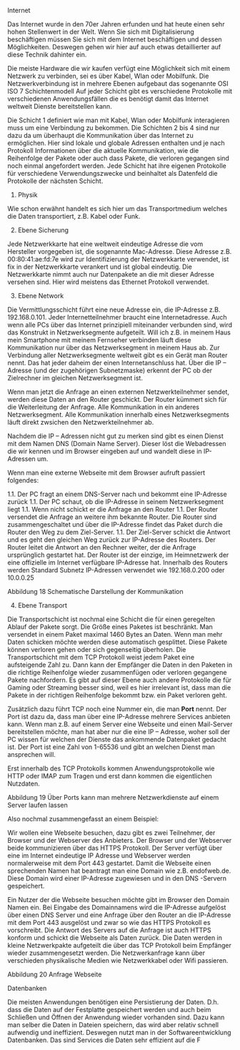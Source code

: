 Internet

Das Internet wurde in den 70er Jahren erfunden und hat heute einen sehr hohen Stellenwert in der Welt. Wenn Sie sich mit Digitalisierung beschäftigen müssen Sie sich mit dem Internet beschäftigen und dessen Möglichkeiten. Deswegen gehen wir hier auf auch etwas detaillierter auf diese Technik dahinter ein.

Die meiste Hardware die wir kaufen verfügt eine Möglichkeit sich mit einem Netzwerk zu verbinden, sei es über Kabel, Wlan oder Mobilfunk. Die Netzwerkverbindung ist in mehrere Ebenen aufgebaut das sogenannte OSI ISO 7 Schichtenmodell Auf jeder Schicht gibt es verschiedene Protokolle mit verschiedenen Anwendungsfällen die es benötigt damit das Internet weltweit Dienste bereitstellen kann.

Die Schicht 1 definiert wie man mit Kabel, Wlan oder Mobilfunk interagieren muss um eine Verbindung zu bekommen. Die Schichten 2 bis 4 sind nur dazu da um überhaupt die Kommunikation über das Internet zu ermöglichen. Hier sind lokale und globale Adressen enthalten und je nach Protokoll Informationen über die aktuelle Kommunikation, wie die Reihenfolge der Pakete oder auch dass Pakete, die verloren gegangen sind noch einmal angefordert werden. Jede Schicht hat ihre eigenen Protokolle für verschiedene Verwendungszwecke und beinhaltet als Datenfeld die Protokolle der nächsten Schicht.

1. Physik

Wie schon erwähnt handelt es sich hier um das Transportmedium welches die Daten transportiert, z.B. Kabel oder Funk.

2. Ebene Sicherung

Jede Netzwerkkarte hat eine weltweit eindeutige Adresse die vom Hersteller vorgegeben ist, die sogenannte Mac-Adresse. Diese Adresse z.B. 00:80:41:ae:fd:7e wird zur Identifizierung der Netzwerkkarte verwendet, ist fix in der Netzwerkkarte verankert und ist global eindeutig. Die Netzwerkkarte nimmt auch nur Datenpakete an die mit dieser Adresse versehen sind. Hier wird meistens das Ethernet Protokoll verwendet. 

3. Ebene Network

Die Vermittlungsschicht führt eine neue Adresse ein, die IP-Adresse z.B. 192.168.0.101. Jeder Internetteilnehmer braucht eine Internetadresse. Auch wenn alle PCs über das Internet prinzipiell miteinander verbunden sind, wird das Konstrukt in Netzwerksegmente aufgeteilt. Will ich z.B. in meinem Haus mein Smartphone mit meinem Fernseher verbinden läuft diese Kommunikation nur über das Netzwerksegment in meinem Haus ab. Zur Verbindung aller Netzwerksegmente weltweit gibt es ein Gerät man Router nennt. Das hat jeder daheim der einen Internetanschluss hat. Über die IP – Adresse (und der zugehörigen Subnetzmaske) erkennt der PC ob der Zielrechner im gleichen Netzwerksegment ist.

Wenn man jetzt die Anfrage an einen externen Netzwerkteilnehmer sendet, werden diese Daten an den Router geschickt. Der Router kümmert sich für die Weiterleitung der Anfrage. Alle Kommunikation in ein anderes Netzwerksegment. Alle Kommunikation innerhalb eines Netzwerksegments läuft direkt zwsichen den Netzwerkteilnehmer ab. 

Nachdem die IP – Adressen nicht gut zu merken sind gibt es einen Dienst mit dem Namen DNS (Domain Name Server). Dieser löst die Webadressen die wir kennen und im Browser eingeben auf und wandelt diese in IP-Adressen um.

Wenn man eine externe Webseite mit dem Browser aufruft passiert folgendes:

1.1. Der PC fragt an einem DNS-Server nach und bekommt eine IP-Adresse zurück 
1.1. Der PC schaut, ob die IP-Adresse in seinem Netzwerksegment liegt
1.1. Wenn nicht schickt er die Anfrage an den Router
1.1. Der Router versendet die Anfrage an weitere ihm bekannte Router. Die Router sind zusammengeschaltet und über die IP-Adresse findet das Paket durch die Router den Weg zu dem Ziel-Server.
1.1. Der Ziel-Server schickt die Antwort und es geht den gleichen Weg zurück zur IP-Adresse des Routers. Der Router leitet die Antwort an den Rechner weiter, der die Anfrage ursprünglich gestartet hat. Der Router ist der einzige, im Heimnetzwerk der eine offizielle im Internet verfügbare IP-Adresse hat. Innerhalb des Routers werden Standard Subnetz IP-Adressen verwendet wie 192.168.0.200 oder 10.0.0.25

Abbildung 18 Schematische Darstellung der Kommunikation

4. Ebene Transport

Die Transportschicht ist nochmal eine Schicht die für einen geregelten Ablauf der Pakete sorgt. Die Größe eines Paketes ist beschränkt. Man versendet in einem Paket maximal 1460 Bytes an Daten. Wenn man mehr Daten schicken möchte werden diese automatisch gesplittet. Diese Pakete können verloren gehen oder sich gegenseitig überholen. Die Transportschicht mit dem TCP Protokoll weist jedem Paket eine aufsteigende Zahl zu. Dann kann der Empfänger die Daten in den Paketen in die richtige Reihenfolge wieder zusammenfügen oder verloren gegangene Pakete nachfordern. Es gibt auf dieser Ebene auch andere Protokolle die für Gaming oder Streaming besser sind, weil es hier irrelevant ist, dass man die Pakete in der richtigen Reihenfolge bekommt bzw. ein Paket verloren geht. 

Zusätzlich dazu führt TCP noch eine Nummer ein, die man **Port** nennt. Der Port ist dazu da, dass man über eine IP-Adresse mehrere Services anbieten kann. Wenn man z.B. auf einem Server eine Webseite und einen Mail-Server bereitstellen möchte, man hat aber nur die eine IP – Adresse, woher soll der PC wissen für welchen der Dienste das ankommende Datenpaket gedacht ist. Der Port ist eine Zahl von 1-65536 und gibt an welchen Dienst man ansprechen will.

Erst innerhalb des TCP Protokolls kommen Anwendungsprotokolle wie HTTP oder IMAP zum Tragen und erst dann kommen die eigentlichen Nutzdaten.

Abbildung 19 Über Ports kann man mehrere Netzwerkdienste auf einem Server laufen lassen

Also nochmal zusammengefasst an einem Beispiel:

Wir wollen eine Webseite besuchen, dazu gibt es zwei Teilnehmer, der Browser und der Webserver des Anbieters. Der Browser und der Webserver beide kommunizieren über das HTTPS Protokoll. Der Server verfügt über eine im Internet eindeutige IP Adresse und Webserver werden normalerweise mit dem Port 443 gestartet. Damit die Webseite einen sprechenden Namen hat beantragt man eine Domain wie z.B. endofweb.de. Diese Domain wird einer IP-Adresse zugewiesen und in den DNS -Servern gespeichert.

Ein Nutzer der die Webseite besuchen möchte gibt im Browser den Domain Namen ein. Bei Eingabe des Domainnamens wird die IP-Adresse aufgelöst über einen DNS Server und eine Anfrage über den Router an die IP-Adresse mit dem Port 443 ausgelöst und zwar so wie das HTTPS Protokoll es vorschreibt. Die Antwort des Servers auf die Anfrage ist auch HTTPS konform und schickt die Webseite als Daten zurück. Die Daten werden in kleine Netzwerkpakte aufgeteilt die über das TCP Protokoll beim Empfänger wieder zusammengesetzt werden. Die Netzwerkanfrage kann über verschieden physikalische Medien wie Netzwerkkabel oder Wifi passieren. 

Abbildung 20 Anfrage Webseite

Datenbanken

Die meisten Anwendungen benötigen eine Persistierung der Daten. D.h. dass die Daten auf der Festplatte gespeichert werden und auch beim Schließen und Öffnen der Anwendung wieder vorhanden sind. Dazu kann man selber die Daten in Dateien speichern, das wird aber relativ schnell aufwendig und ineffizient. Deswegen nutzt man in der Softwareentwicklung Datenbanken. Das sind Services die Daten sehr effizient auf die F